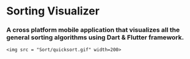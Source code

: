 # Sorting Visualizer

### A cross platform mobile application that visualizes all the general sorting algorithms using Dart & Flutter framework.


    <img src = "Sort/quicksort.gif" width=200>


